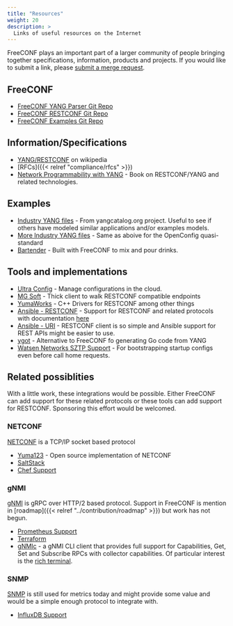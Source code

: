 ```yaml
---
title: "Resources"
weight: 20
description: >
  Links of useful resources on the Internet
---
```


FreeCONF plays an important part of a larger community of people bringing together specifications, information, products and projects.  If you would like to submit a link, please [submit a merge request](https://github.com/freeconf/site).

## FreeCONF
* [FreeCONF YANG Parser Git Repo](https://github.com/freeconf/yang)
* [FreeCONF RESTCONF Git Repo](https://github.com/freeconf/restconf)
* [FreeCONF Examples Git Repo](https://github.com/freeconf/examples)

## Information/Specifications
* [YANG/RESTCONF](https://en.wikipedia.org/wiki/YANG) on wikipedia
* [RFCs]({{< relref "compliance/rfcs" >}})
* [Network Programmability with YANG](https://a.co/d/bs8uOut) - Book on RESTCONF/YANG and related technologies.

## Examples
* [Industry YANG files](https://www.yangcatalog.org/) - From yangcatalog.org project. Useful to see if others have modeled similar applications and/or examples models.
* [More Industry YANG files](https://github.com/openconfig/public/tree/master/release/models) - Same as aboive for the OpenConfig quasi-standard
* [Bartender](https://github.com/dhubler/bartend) - Built with FreeCONF to mix and pour drinks.

## Tools and implementations

* [Ultra Config](https://ultraconfig.com.au/) - Manage configurations in the cloud.
* [MG Soft](https://www.mg-soft.si/) - Thick client to walk RESTCONF compatible endpoints
* [YumaWorks](https://www.yumaworks.com/) - C++ Drivers for RESTCONF among other things
* [Ansible - RESTCONF](https://github.com/ansible-collections/ansible.netcommon) - Support for RESTCONF and related protocols with documentation [here](https://docs.ansible.com/ansible/latest/collections/ansible/netcommon/netconf_connection.html) 
* [Ansible - URI](https://docs.ansible.com/ansible/latest/collections/ansible/builtin/uri_module.html) - RESTCONF client is so simple and Ansible support for REST APIs might be easier to use.
* [ygot](https://github.com/openconfig/ygot) - Alternative to FreeCONF fo generating Go code from YANG
* [Watsen Networks SZTP Support](https://watsen.net/docs/sztpd/current/admin-guide/) - For bootstrapping startup configs even before call home requests.

## Related possiblities

With a little work, these integrations would be possible.  Either FreeCONF can add support for these related protocols or these tools can add support for RESTCONF.  Sponsoring this effort would be welcomed.

### NETCONF

[NETCONF](https://tools.ietf.org/html/rfc6241) is a TCP/IP socket based protocol

* [Yuma123](https://github.com/vlvassilev/yuma123) - Open source implementation of NETCONF
* [SaltStack](https://medium.com/@anthonypjshaw/netops-with-saltstack-and-pynso-3ce45211501)
* [Chef Support](https://www.juniper.net/documentation/en_US/junos-chef11.10/topics/concept/using-chef-for-junos.html)

### gNMI

[gNMI](https://github.com/openconfig/reference/blob/master/rpc/gnmi/gnmi-specification.md) is gRPC over HTTP/2 based protocol.  Support in FreeCONF is mention in [roadmap]({{< relref "../contribution/roadmap" >}}) but work has not begun.

* [Prometheus Support](https://github.com/openconfig/gnmi-gateway)
* [Terraform](https://networkop.co.uk/post/2019-04-tf-yang/)
* [gNMIc](https://gnmic.kmrd.dev/) - a gNMI CLI client that provides full support for Capabilities, Get, Set and Subscribe RPCs with collector capabilities.  Of particular interest is the [rich terminal](https://gnmic.kmrd.dev/user_guide/prompt_suggestions/).

### SNMP

[SNMP](https://tools.ietf.org/html/rfc1157) is still used for metrics today and might provide some value and would be a simple enough protocol to integrate with. 

* [InfluxDB Support](https://www.influxdata.com/integration/snmp/)
